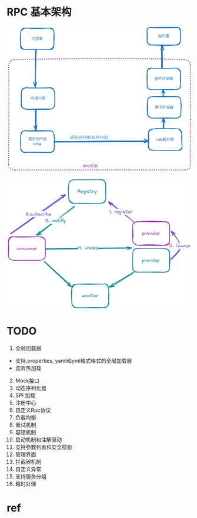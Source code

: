 # RPC 基本架构
![框架图](doc/framework.png "基本框架")

![dubbo](doc/dubboframework.png "设计思路")
# TODO
1. 全局加载器
- 支持.properties, yaml和yml格式格式的全局加载器
- 监听热加载
2. Mock接口
3. 动态序列化器
4. SPI 加载
5. 注册中心
6. 自定义Rpc协议
7. 负载均衡
8. 重试机制
9. 容错机制
10. 启动机制和注解驱动
11. 支持参数列表和安全校验
12. 管理界面
13. 拦截器机制
14. 自定义异常
15. 支持服务分组
16. 超时处理

# ref

